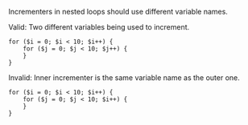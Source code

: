 Incrementers in nested loops should use different variable names.

Valid: Two different variables being used to increment.
```
for ($i = 0; $i < 10; $i++) {
    for ($j = 0; $j < 10; $j++) {
    }
}
```

Invalid: Inner incrementer is the same variable name as the outer one.
```
for ($i = 0; $i < 10; $i++) {
    for ($j = 0; $j < 10; $i++) {
    }
}
```
